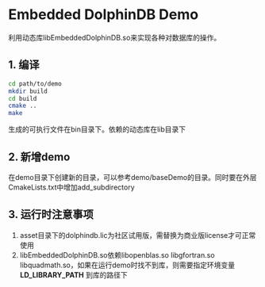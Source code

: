 # Embedded DolphinDB Demo

利用动态库libEmbeddedDolphinDB.so来实现各种对数据库的操作。

## 1. 编译

```bash
cd path/to/demo
mkdir build
cd build
cmake ..
make
```

生成的可执行文件在bin目录下。依赖的动态库在lib目录下


## 2. 新增demo

在demo目录下创建新的目录，可以参考demo/baseDemo的目录。同时要在外层CmakeLists.txt中增加add_subdirectory

## 3. 运行时注意事项
1. asset目录下的dolphindb.lic为社区试用版，需替换为商业版license才可正常使用
2. libEmbeddedDolphinDB.so依赖libopenblas.so libgfortran.so libquadmath.so，如果在运行demo时找不到库，则需要指定环境变量 **LD_LIBRARY_PATH** 到库的路径下

